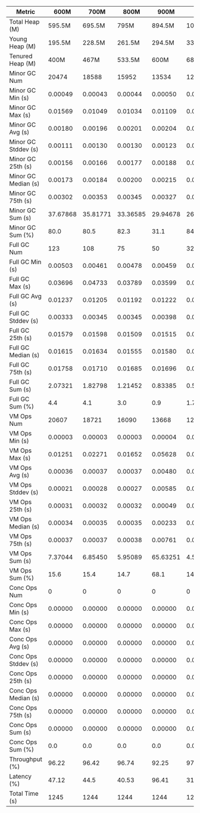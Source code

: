 | Metric | 600M | 700M | 800M | 900M | 1 GB | 2 GB | 4 GB | 8 GB |
|------|----|----|----|----|----|----|----|----|
| Total Heap (M) | 595.5M | 695.5M | 795M | 894.5M | 1019M | 2041M | 4088.5M | 8185M |
| Young Heap (M) | 195.5M | 228.5M | 261.5M | 294.5M | 336M | 675.5M | 1357.5M | 2723.5M |
| Tenured Heap (M) | 400M | 467M | 533.5M | 600M | 683M | 1365.5M | 2731M | 5461.5M |
| Minor GC Num | 20474 | 18588 | 15952 | 13534 | 12436 | 6121 | 2958 | 1468 |
| Minor GC Min (s) | 0.00049 | 0.00043 | 0.00044 | 0.00050 | 0.00050 | 0.00071 | 0.00058 | 0.00050 |
| Minor GC Max (s) | 0.01569 | 0.01049 | 0.01034 | 0.01109 | 0.01079 | 0.00753 | 0.00939 | 0.00929 |
| Minor GC Avg (s) | 0.00180 | 0.00196 | 0.00201 | 0.00204 | 0.00202 | 0.00240 | 0.00346 | 0.00343 |
| Minor GC Stddev (s) | 0.00111 | 0.00130 | 0.00130 | 0.00123 | 0.00125 | 0.00134 | 0.00081 | 0.00083 |
| Minor GC 25th (s) | 0.00156 | 0.00166 | 0.00177 | 0.00188 | 0.00182 | 0.00220 | 0.00628 | 0.00644 |
| Minor GC Median (s) | 0.00173 | 0.00184 | 0.00200 | 0.00215 | 0.00207 | 0.00267 | 0.00628 | 0.00644 |
| Minor GC 75th (s) | 0.00302 | 0.00353 | 0.00345 | 0.00327 | 0.00331 | 0.00339 | 0.00628 | 0.00644 |
| Minor GC Sum (s) | 37.67868 | 35.81771 | 33.36585 | 29.94678 | 26.78584 | 16.80436 | 6.36453 | 2.87944 |
| Minor GC Sum (%) | 80.0 | 80.5 | 82.3 | 31.1 | 84.0 | 87.8 | 83.9 | 30.5 |
| Full GC Num | 123 | 108 | 75 | 50 | 32 | 3 | 3 | 3 |
| Full GC Min (s) | 0.00503 | 0.00461 | 0.00478 | 0.00459 | 0.00487 | 0.00620 | 0.00538 | 0.00503 |
| Full GC Max (s) | 0.03696 | 0.04733 | 0.03789 | 0.03599 | 0.04583 | 0.05048 | 0.05463 | 0.05298 |
| Full GC Avg (s) | 0.01237 | 0.01205 | 0.01192 | 0.01222 | 0.01282 | 0.02971 | 0.03144 | 0.03035 |
| Full GC Stddev (s) | 0.00333 | 0.00345 | 0.00345 | 0.00398 | 0.00484 | 0.00194 | 0.00203 | 0.00191 |
| Full GC 25th (s) | 0.01579 | 0.01598 | 0.01509 | 0.01515 | 0.01579 | 0.05048 | 0.05463 | 0.05298 |
| Full GC Median (s) | 0.01615 | 0.01634 | 0.01555 | 0.01580 | 0.01632 | 0.05048 | 0.05463 | 0.05298 |
| Full GC 75th (s) | 0.01758 | 0.01710 | 0.01685 | 0.01696 | 0.01746 | 0.05048 | 0.05463 | 0.05298 |
| Full GC Sum (s) | 2.07321 | 1.82798 | 1.21452 | 0.83385 | 0.55001 | 0.06836 | 0.07114 | 0.06843 |
| Full GC Sum (%) | 4.4 | 4.1 | 3.0 | 0.9 | 1.7 | 0.4 | 0.9 | 0.7 |
| VM Ops Num | 20607 | 18721 | 16090 | 13668 | 12578 | 6248 | 3081 | 1586 |
| VM Ops Min (s) | 0.00003 | 0.00003 | 0.00003 | 0.00004 | 0.00004 | 0.00003 | 0.00004 | 0.00003 |
| VM Ops Max (s) | 0.01251 | 0.02271 | 0.01652 | 0.05628 | 0.01622 | 0.01614 | 0.00927 | 0.05902 |
| VM Ops Avg (s) | 0.00036 | 0.00037 | 0.00037 | 0.00480 | 0.00036 | 0.00036 | 0.00037 | 0.00409 |
| VM Ops Stddev (s) | 0.00021 | 0.00028 | 0.00027 | 0.00585 | 0.00030 | 0.00029 | 0.00027 | 0.00578 |
| VM Ops 25th (s) | 0.00031 | 0.00032 | 0.00032 | 0.00049 | 0.00032 | 0.00032 | 0.00034 | 0.00049 |
| VM Ops Median (s) | 0.00034 | 0.00035 | 0.00035 | 0.00233 | 0.00035 | 0.00035 | 0.00036 | 0.00160 |
| VM Ops 75th (s) | 0.00037 | 0.00037 | 0.00038 | 0.00761 | 0.00038 | 0.00038 | 0.00039 | 0.00562 |
| VM Ops Sum (s) | 7.37044 | 6.85450 | 5.95089 | 65.63251 | 4.55897 | 2.26174 | 1.14939 | 6.49126 |
| VM Ops Sum (%) | 15.6 | 15.4 | 14.7 | 68.1 | 14.3 | 11.8 | 15.2 | 68.8 |
| Conc Ops Num | 0 | 0 | 0 | 0 | 0 | 0 | 0 | 0 |
| Conc Ops Min (s) | 0.00000 | 0.00000 | 0.00000 | 0.00000 | 0.00000 | 0.00000 | 0.00000 | 0.00000 |
| Conc Ops Max (s) | 0.00000 | 0.00000 | 0.00000 | 0.00000 | 0.00000 | 0.00000 | 0.00000 | 0.00000 |
| Conc Ops Avg (s) | 0.00000 | 0.00000 | 0.00000 | 0.00000 | 0.00000 | 0.00000 | 0.00000 | 0.00000 |
| Conc Ops Stddev (s) | 0.00000 | 0.00000 | 0.00000 | 0.00000 | 0.00000 | 0.00000 | 0.00000 | 0.00000 |
| Conc Ops 25th (s) | 0.00000 | 0.00000 | 0.00000 | 0.00000 | 0.00000 | 0.00000 | 0.00000 | 0.00000 |
| Conc Ops Median (s) | 0.00000 | 0.00000 | 0.00000 | 0.00000 | 0.00000 | 0.00000 | 0.00000 | 0.00000 |
| Conc Ops 75th (s) | 0.00000 | 0.00000 | 0.00000 | 0.00000 | 0.00000 | 0.00000 | 0.00000 | 0.00000 |
| Conc Ops Sum (s) | 0.00000 | 0.00000 | 0.00000 | 0.00000 | 0.00000 | 0.00000 | 0.00000 | 0.00000 |
| Conc Ops Sum (%) | 0.0 | 0.0 | 0.0 | 0.0 | 0.0 | 0.0 | 0.0 | 0.0 |
| Throughput (%) | 96.22 | 96.42 | 96.74 | 92.25 | 97.44 | 98.46 | 99.39 | 99.24 |
| Latency (%) | 47.12 | 44.5 | 40.53 | 96.41 | 31.89 | 19.13 | 7.59 | 9.44 |
| Total Time (s) | 1245 | 1244 | 1244 | 1244 | 1244 | 1244 | 1245 | 1244 |
